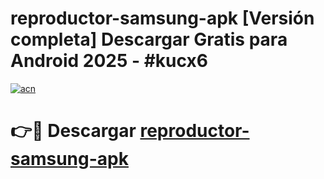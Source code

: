 # reproductor-samsung-apk  [Versión completa] Descargar Gratis para Android 2025 - #kucx6

[![acn](https://github.com/user-attachments/assets/0f9c940e-d8b0-45ae-aac7-cd30a18b3e1c)](https://apps.freeplayer.one?title=reproductor-samsung-apk&ref=9F)

# 👉🔴 Descargar [reproductor-samsung-apk](https://apps.freeplayer.one?title=reproductor-samsung-apk&ref=9F)